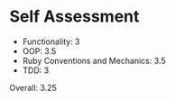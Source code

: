 # Self Assessment

* Functionality: 3
* OOP: 3.5
* Ruby Conventions and Mechanics: 3.5
* TDD: 3

Overall: 3.25
